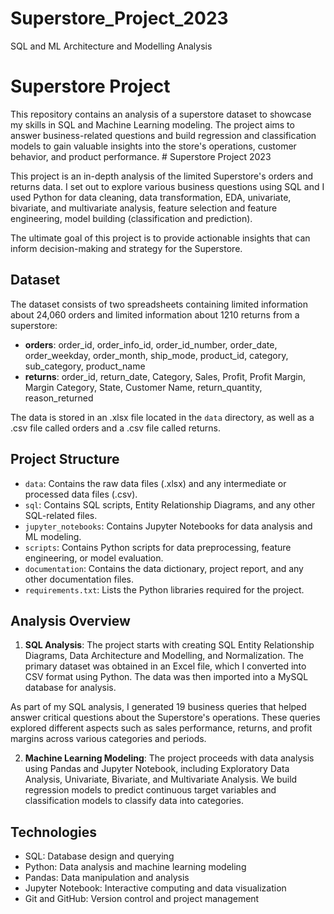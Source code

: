 # Superstore_Project_2023
SQL and ML Architecture and Modelling Analysis

# Superstore Project

This repository contains an analysis of a superstore dataset to showcase my skills in SQL and Machine Learning modeling. The project aims to answer business-related questions and build regression and classification models to gain valuable insights into the store's operations, customer behavior, and product performance. # Superstore Project 2023

This project is an in-depth analysis of the limited Superstore's orders and returns data. I set out to explore various business questions using SQL and I used Python for data cleaning, data transformation, EDA, univariate, bivariate, and multivariate analysis, feature selection and feature engineering, model building (classification and prediction).


The ultimate goal of this project is to provide actionable insights that can inform decision-making and strategy for the Superstore.


## Dataset

The dataset consists of two spreadsheets containing limited information about 24,060 orders and limited information about 1210 returns from a superstore:

- **orders**: order_id, order_info_id, order_id_number, order_date, order_weekday, order_month, ship_mode, product_id, category, sub_category, product_name
- **returns**: order_id, return_date, Category, Sales, Profit, Profit Margin, Margin Category, State, Customer Name, return_quantity, reason_returned

The data is stored in an .xlsx file located in the `data` directory, as well as a .csv file called orders and a .csv file called returns.

## Project Structure

- `data`: Contains the raw data files (.xlsx) and any intermediate or processed data files (.csv).
- `sql`: Contains SQL scripts, Entity Relationship Diagrams, and any other SQL-related files.
- `jupyter_notebooks`: Contains Jupyter Notebooks for data analysis and ML modeling.
- `scripts`: Contains Python scripts for data preprocessing, feature engineering, or model evaluation.
- `documentation`: Contains the data dictionary, project report, and any other documentation files.
- `requirements.txt`: Lists the Python libraries required for the project.

## Analysis Overview

1. **SQL Analysis**: The project starts with creating SQL Entity Relationship Diagrams, Data Architecture and Modelling, and Normalization. The primary dataset was obtained in an Excel file, which I converted into CSV format using Python. The data was then imported into a MySQL database for analysis.

As part of my SQL analysis, I generated 19 business queries that helped answer critical questions about the Superstore's operations. These queries explored different aspects such as sales performance, returns, and profit margins across various categories and periods.

2. **Machine Learning Modeling**: The project proceeds with data analysis using Pandas and Jupyter Notebook, including Exploratory Data Analysis, Univariate, Bivariate, and Multivariate Analysis. We build regression models to predict continuous target variables and classification models to classify data into categories.

## Technologies

- SQL: Database design and querying
- Python: Data analysis and machine learning modeling
- Pandas: Data manipulation and analysis
- Jupyter Notebook: Interactive computing and data visualization
- Git and GitHub: Version control and project management



